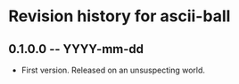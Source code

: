 # Revision history for ascii-ball

## 0.1.0.0 -- YYYY-mm-dd

* First version. Released on an unsuspecting world.
